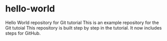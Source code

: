 # hello-world
Hello World repository for Git tutorial
This is an example repository for the Git tutoial
This repository is built step by step in the tutorial.
It now includes steps for GitHub.
